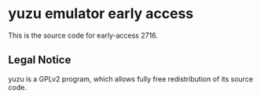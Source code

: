 yuzu emulator early access
=============

This is the source code for early-access 2716.

## Legal Notice

yuzu is a GPLv2 program, which allows fully free redistribution of its source code.